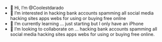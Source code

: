 - 👋 Hi, I’m @Coolestdarado
- 👀 I’m interested in  hacking bank accounts spamming all social media hacking sites apps webs for using or buying free online 
- 🌱 I’m currently learning ... just starting but I only have an iPhone 
- 💞️ I’m looking to collaborate on ... hacking bank accounts spamming all social media hacking sites apps webs for using or buying free online.

<!---
Coolestdarado/Coolestdarado is a ✨ special ✨ repository because its `README.md` (this file) appears on your GitHub profile.
You can click the Preview link to take a look at your changes.
--->
